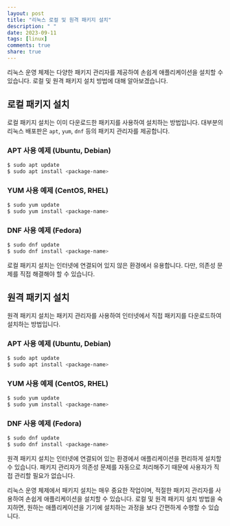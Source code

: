 ```yaml
---
layout: post
title: "리눅스 로컬 및 원격 패키지 설치"
description: " "
date: 2023-09-11
tags: [linux]
comments: true
share: true
---
```


리눅스 운영 체제는 다양한 패키지 관리자를 제공하여 손쉽게 애플리케이션을 설치할 수 있습니다. 로컬 및 원격 패키지 설치 방법에 대해 알아보겠습니다.

## 로컬 패키지 설치

로컬 패키지 설치는 이미 다운로드한 패키지를 사용하여 설치하는 방법입니다. 대부분의 리눅스 배포판은 `apt`, `yum`, `dnf` 등의 패키지 관리자를 제공합니다.

### APT 사용 예제 (Ubuntu, Debian)

```bash
$ sudo apt update
$ sudo apt install <package-name>
```

### YUM 사용 예제 (CentOS, RHEL)

```bash
$ sudo yum update
$ sudo yum install <package-name>
```

### DNF 사용 예제 (Fedora)

```bash
$ sudo dnf update
$ sudo dnf install <package-name>
```

로컬 패키지 설치는 인터넷에 연결되어 있지 않은 환경에서 유용합니다. 다만, 의존성 문제를 직접 해결해야 할 수 있습니다.

## 원격 패키지 설치

원격 패키지 설치는 패키지 관리자를 사용하여 인터넷에서 직접 패키지를 다운로드하여 설치하는 방법입니다.

### APT 사용 예제 (Ubuntu, Debian)

```bash
$ sudo apt update
$ sudo apt install <package-name>
```

### YUM 사용 예제 (CentOS, RHEL)

```bash
$ sudo yum update
$ sudo yum install <package-name>
```

### DNF 사용 예제 (Fedora)

```bash
$ sudo dnf update
$ sudo dnf install <package-name>
```

원격 패키지 설치는 인터넷에 연결되어 있는 환경에서 애플리케이션을 편리하게 설치할 수 있습니다. 패키지 관리자가 의존성 문제를 자동으로 처리해주기 때문에 사용자가 직접 관리할 필요가 없습니다.

리눅스 운영 체제에서 패키지 설치는 매우 중요한 작업이며, 적절한 패키지 관리자를 사용하여 손쉽게 애플리케이션을 설치할 수 있습니다. 로컬 및 원격 패키지 설치 방법을 숙지하면, 원하는 애플리케이션을 기기에 설치하는 과정을 보다 간편하게 수행할 수 있습니다.